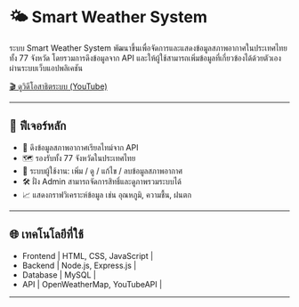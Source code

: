 # 🌤️ Smart Weather System

ระบบ Smart Weather System พัฒนาขึ้นเพื่อจัดการและแสดงข้อมูลสภาพอากาศในประเทศไทยทั้ง 77 จังหวัด โดยรวมการดึงข้อมูลจาก API และให้ผู้ใช้สามารถเพิ่มข้อมูลที่เกี่ยวข้องได้ด้วยตัวเองผ่านระบบเว็บแอปพลิเคชัน

[🎬 ดูวิดีโอสาธิตระบบ (YouTube)](https://www.youtube.com/watch?v=x_xYv5QKPCM&t=749s)

---

## 🧠 ฟีเจอร์หลัก

- 📡 ดึงข้อมูลสภาพอากาศเรียลไทม์จาก API
- 🗺️ รองรับทั้ง 77 จังหวัดในประเทศไทย
- 👤 ระบบผู้ใช้งาน: เพิ่ม / ดู / แก้ไข / ลบข้อมูลสภาพอากาศ
- 🛠️ ฝั่ง Admin สามารถจัดการสิทธิ์และดูภาพรวมระบบได้
- 📈 แสดงกราฟวิเคราะห์ข้อมูล เช่น อุณหภูมิ, ความชื้น, ฝนตก

---

## 🌐 เทคโนโลยีที่ใช้

- Frontend | HTML, CSS, JavaScript |
- Backend | Node.js, Express.js |
- Database | MySQL |
- API | OpenWeatherMap, YouTubeAPI |

---
